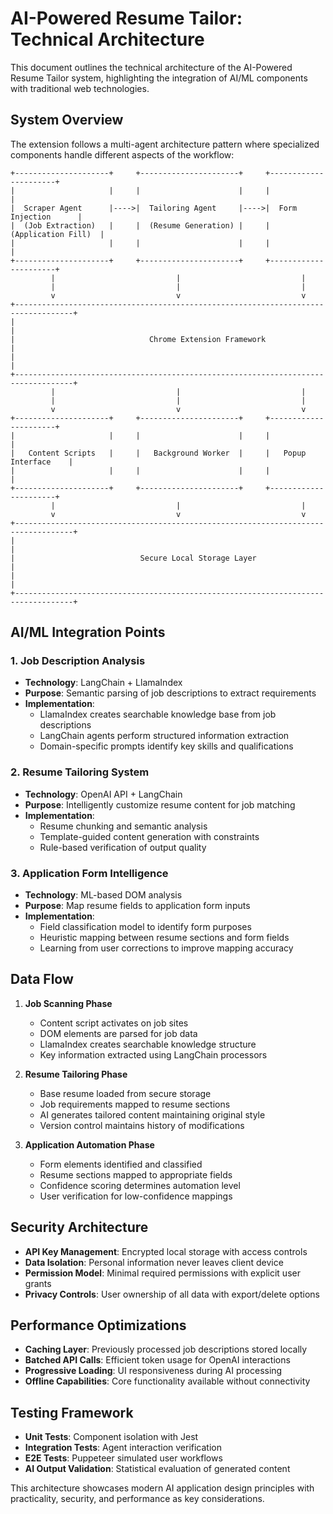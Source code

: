 # AI-Powered Resume Tailor: Technical Architecture

This document outlines the technical architecture of the AI-Powered Resume Tailor system, highlighting the integration of AI/ML components with traditional web technologies.

## System Overview

The extension follows a multi-agent architecture pattern where specialized components handle different aspects of the workflow:

```
+---------------------+     +----------------------+     +----------------------+
|                     |     |                      |     |                      |
|  Scraper Agent      |---->|  Tailoring Agent     |---->|  Form Injection      |
|  (Job Extraction)   |     |  (Resume Generation) |     |  (Application Fill)  |
|                     |     |                      |     |                      |
+---------------------+     +----------------------+     +----------------------+
         |                           |                           |
         |                           |                           |
         v                           v                           v
+-----------------------------------------------------------------------------------+
|                                                                                   |
|                              Chrome Extension Framework                           |
|                                                                                   |
+-----------------------------------------------------------------------------------+
         |                           |                           |
         |                           |                           |
         v                           v                           v
+---------------------+     +----------------------+     +----------------------+
|                     |     |                      |     |                      |
|   Content Scripts   |     |   Background Worker  |     |   Popup Interface    |
|                     |     |                      |     |                      |
+---------------------+     +----------------------+     +----------------------+
         |                           |                           |
         v                           v                           v
+-----------------------------------------------------------------------------------+
|                                                                                   |
|                            Secure Local Storage Layer                             |
|                                                                                   |
+-----------------------------------------------------------------------------------+
```

## AI/ML Integration Points

### 1. Job Description Analysis

- **Technology**: LangChain + LlamaIndex
- **Purpose**: Semantic parsing of job descriptions to extract requirements
- **Implementation**:
  - LlamaIndex creates searchable knowledge base from job descriptions
  - LangChain agents perform structured information extraction
  - Domain-specific prompts identify key skills and qualifications

### 2. Resume Tailoring System

- **Technology**: OpenAI API + LangChain
- **Purpose**: Intelligently customize resume content for job matching
- **Implementation**:
  - Resume chunking and semantic analysis
  - Template-guided content generation with constraints
  - Rule-based verification of output quality

### 3. Application Form Intelligence

- **Technology**: ML-based DOM analysis
- **Purpose**: Map resume fields to application form inputs
- **Implementation**:
  - Field classification model to identify form purposes
  - Heuristic mapping between resume sections and form fields
  - Learning from user corrections to improve mapping accuracy

## Data Flow

1. **Job Scanning Phase**
   - Content script activates on job sites
   - DOM elements are parsed for job data
   - LlamaIndex creates searchable knowledge structure
   - Key information extracted using LangChain processors

2. **Resume Tailoring Phase**
   - Base resume loaded from secure storage
   - Job requirements mapped to resume sections
   - AI generates tailored content maintaining original style
   - Version control maintains history of modifications

3. **Application Automation Phase**
   - Form elements identified and classified
   - Resume sections mapped to appropriate fields
   - Confidence scoring determines automation level
   - User verification for low-confidence mappings

## Security Architecture

- **API Key Management**: Encrypted local storage with access controls
- **Data Isolation**: Personal information never leaves client device
- **Permission Model**: Minimal required permissions with explicit user grants
- **Privacy Controls**: User ownership of all data with export/delete options

## Performance Optimizations

- **Caching Layer**: Previously processed job descriptions stored locally
- **Batched API Calls**: Efficient token usage for OpenAI interactions
- **Progressive Loading**: UI responsiveness during AI processing
- **Offline Capabilities**: Core functionality available without connectivity

## Testing Framework

- **Unit Tests**: Component isolation with Jest
- **Integration Tests**: Agent interaction verification
- **E2E Tests**: Puppeteer simulated user workflows
- **AI Output Validation**: Statistical evaluation of generated content

This architecture showcases modern AI application design principles with practicality, security, and performance as key considerations.